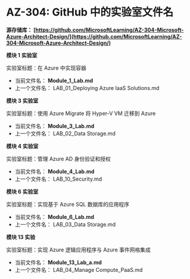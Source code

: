 ﻿
# AZ-304: GitHub 中的实验室文件名 
 
**源存储库： [https://github.com/MicrosoftLearning/AZ-304-Microsoft-Azure-Architect-Design/](https://github.com/MicrosoftLearning/AZ-304-Microsoft-Azure-Architect-Design/)**

**模块 1 实验室**

实验室标题：在 Azure 中实现容器

- 当前文件名： **Module_1_Lab.md**
- 上一个文件名： LAB_01_Deploying Azure IaaS Solutions.md

**模块 3 实验室**

实验室标题：使用 Azure Migrate 将 Hyper-V VM 迁移到 Azure

- 当前文件名： **Module_3_Lab.md**
- 上一个文件名： LAB_02_Data Storage.md

**模块 4 实验室** 

实验室标题：管理 Azure AD 身份验证和授权

- 当前文件名： **Module_4_Lab.md**
- 上一个文件名： LAB_10_Security.md

**模块 6 实验室** 

实验室标题：实现基于 Azure SQL 数据库的应用程序

- 当前文件名： **Module_6_Lab.md**
- 上一个文件名： LAB_03_Data Storage.md

**模块 13 实验** 

实验室标题：实现 Azure 逻辑应用程序与 Azure 事件网格集成

- 当前文件名： **Module_13_Lab_a.md**
- 上一个文件名： LAB_04_Manage Compute_PaaS.md

